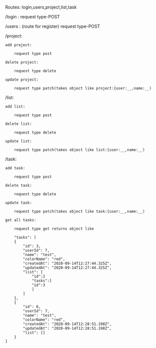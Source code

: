 Routes: login,users,project,list,task

/login : request type-POST

/users : (route for register) request type-POST

/project: 

    add project: 
    
        request type post
        
    delete project:
    
        request type delete
        
    update project:
    
        request type patch(takes object like project:{user:__,name:__)
        
/list: 

    add list: 
    
        request type post
        
    delete list:
    
        request type delete
        
    update list:
    
        request type patch(takes object like list:{user:__,name:__)
        
/task: 

    add task: 
    
        request type post
        
    delete task:
    
        request type delete
        
    update task:
    
        request type patch(takes object like task:{user:__,name:__)
        
    get all tasks:
    
        request type get returns object like  
        
        "tasks": [
        {
            "id": 3,
            "userId": 7,
            "name": "test",
            "colorName": "red",
            "createdAt": "2020-09-14T12:27:44.325Z",
            "updatedAt": "2020-09-14T12:27:44.325Z",
            "list": [
                "id":2
                "tasks":[
                "id":3
                ]
            ]
        },
        {
            "id": 6,
            "userId": 7,
            "name": "test",
            "colorName": "red",
            "createdAt": "2020-09-14T12:28:51.198Z",
            "updatedAt": "2020-09-14T12:28:51.198Z",
            "list": []
        }
    ]
